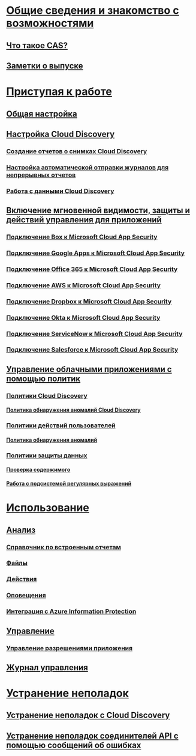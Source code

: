 # [Общие сведения и знакомство с возможностями](what-is-cloud-app-security.md)
## [Что такое CAS?](what-is-cloud-app-security.md)
## [Заметки о выпуске](release-notes.md)
# [Приступая к работе](getting-started-with-cloud-app-security.md)
## [Общая настройка](general-setup.md)
## [Настройка Cloud Discovery](set-up-cloud-discovery.md)
### [Создание отчетов о снимках Cloud Discovery](create-snapshot-cloud-discovery-reports.md)
### [Настройка автоматической отправки журналов для непрерывных отчетов](configure-automatic-log-upload-for-continuous-reports.md)
### [Работа с данными Cloud Discovery](working-with-cloud-discovery-data.md)
## [Включение мгновенной видимости, защиты и действий управления для приложений](enable-instant-visibility-protection-and-governance-actions-for-your-apps.md)
### [Подключение Box к Microsoft Cloud App Security](connect-box-to-microsoft-cloud-app-security.md)
### [Подключение Google Apps к Microsoft Cloud App Security](connect-google-apps-to-microsoft-cloud-app-security.md)
### [Подключение Office 365 к Microsoft Cloud App Security](connect-office-365-to-microsoft-cloud-app-security.md)
### [Подключение AWS к Microsoft Cloud App Security](connect-aws-to-microsoft-cloud-app-security.md)
### [Подключение Dropbox к Microsoft Cloud App Security](connect-dropbox-to-microsoft-cloud-app-security.md)
### [Подключение Okta к Microsoft Cloud App Security](connect-okta-to-microsoft-cloud-app-security.md)
### [Подключение ServiceNow к Microsoft Cloud App Security](connect-servicenow-to-microsoft-cloud-app-security.md)
### [Подключение Salesforce к Microsoft Cloud App Security](connect-salesforce-to-microsoft-cloud-app-security.md)
## [Управление облачными приложениями с помощью политик](control-cloud-apps-with-policies.md)
### [Политики Cloud Discovery](cloud-discovery-policies.md)
#### [Политика обнаружения аномалий Cloud Discovery](cloud-discovery-anomaly-detection-policy.md)
### [Политики действий пользователей](user-activity-policies.md)
#### [Политика обнаружения аномалий](anomaly-detection-policy.md)
### [Политики защиты данных](data-protection-policies.md)
#### [Проверка содержимого](content-inspection.md)
#### [Работа с подсистемой регулярных выражений](working-with-the-regex-engine.md)
# [Использование](daily-activities-to-protect-your-cloud-environment.md)
## [Анализ](investigate.md)
### [Справочник по встроенным отчетам](built-in-report-reference.md)
### [Файлы](file-filters.md)
### [Действия](activity-filters.md)
### [Оповещения](monitor-alerts.md)
### [Интеграция с Azure Information Protection](azip-integration.md)
## [Управление](control.md)
### [Управление разрешениями приложения](manage-app-permissions.md)
## [Журнал управления](governance-actions.md)
# [Устранение неполадок](troubleshooting.md)
## [Устранение неполадок с Cloud Discovery](troubleshooting-cloud-discovery.md)
## [Устранение неполадок соединителей API с помощью сообщений об ошибках](troubleshooting-api-connectors-using-error-messages.md)

<!--HONumber=Nov16_HO2-->


